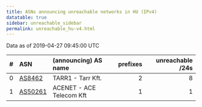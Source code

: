 ```yaml
---
title: ASNs announcing unreachable networks in HU (IPv4)
datatable: true
sidebar: unreachable_sidebar
permalink: unreachable_hu-v4.html
---
```


Data as of 2019-04-27 09:45:00 UTC


<div class="datatable-begin"></div>

|   # | ASN                                    | (announcing) AS name     |   prefixes |   unreachable /24s |
|----:|:---------------------------------------|:-------------------------|-----------:|-------------------:|
|   0 | [AS8462](unreachable_AS8462-v4.html)   | TARR1 - Tarr Kft.        |          2 |                  8 |
|   1 | [AS50261](unreachable_AS50261-v4.html) | ACENET - ACE Telecom Kft |          1 |                  1 |

<div class="datatable-end"></div>